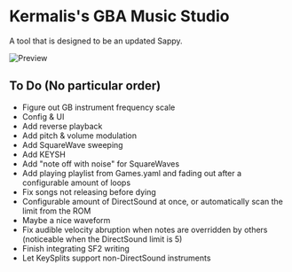 # Kermalis's GBA Music Studio

A tool that is designed to be an updated Sappy.

![Preview](https://i.imgur.com/fsfxud4.gif)

## To Do (No particular order)

* Figure out GB instrument frequency scale
* Config & UI
* Add reverse playback
* Add pitch & volume modulation
* Add SquareWave sweeping
* Add KEYSH
* Add "note off with noise" for SquareWaves
* Add playing playlist from Games.yaml and fading out after a configurable amount of loops
* Fix songs not releasing before dying
* Configurable amount of DirectSound at once, or automatically scan the limit from the ROM
* Maybe a nice waveform
* Fix audible velocity abruption when notes are overridden by others (noticeable when the DirectSound limit is 5)
* Finish integrating SF2 writing
* Let KeySplits support non-DirectSound instruments